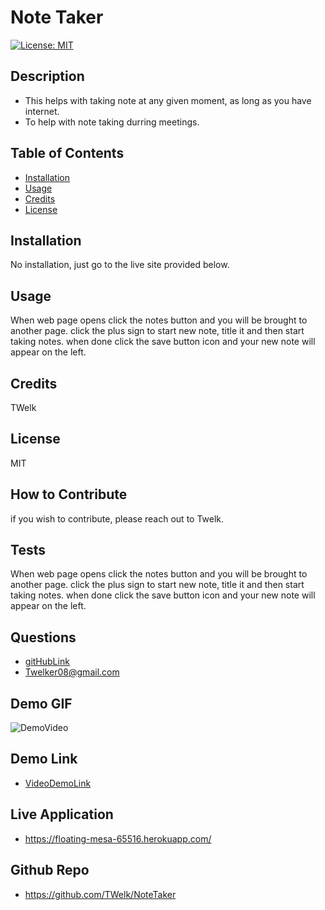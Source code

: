 
# Note Taker
[![License: MIT](https://img.shields.io/badge/License-MIT-yellow.svg)](https://opensource.org/licenses/MIT)
## Description
- This helps with taking note at any given moment, as long as you have internet.
- To help with note taking durring meetings.
## Table of Contents
- [Installation](#installation)
- [Usage](#usage)
- [Credits](#credits)
- [License](#license)
## Installation
No installation, just go to the live site provided below.
## Usage
When web page opens click the notes button and you will be brought to another page. click the plus sign to start new note, title it and then start taking notes. when done click the save button icon and your new note will appear on the left.
## Credits
TWelk
## License
MIT
## How to Contribute
if you wish to contribute, please reach out to Twelk.
## Tests
When web page opens click the notes button and you will be brought to another page. click the plus sign to start new note, title it and then start taking notes. when done click the save button icon and your new note will appear on the left.
## Questions
* [gitHubLink](https://github.com/TWelk)
* <a href="mailto:it-support@kth.se">Twelker08@gmail.com</a>
## Demo GIF
![DemoVideo](./public/assets/images/NoteTaker.gif)
## Demo Link
* [VideoDemoLink](https://youtu.be/lTYwVSbbfPU)
## Live Application
* https://floating-mesa-65516.herokuapp.com/
## Github Repo
* https://github.com/TWelk/NoteTaker
